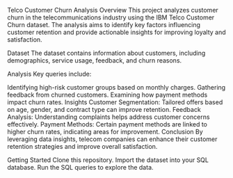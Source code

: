 Telco Customer Churn Analysis
Overview
This project analyzes customer churn in the telecommunications industry using the IBM Telco Customer Churn dataset. The analysis aims to identify key factors influencing customer retention and provide actionable insights for improving loyalty and satisfaction.

Dataset
The dataset contains information about customers, including demographics, service usage, feedback, and churn reasons.

Analysis
Key queries include:

Identifying high-risk customer groups based on monthly charges.
Gathering feedback from churned customers.
Examining how payment methods impact churn rates.
Insights
Customer Segmentation: Tailored offers based on age, gender, and contract type can improve retention.
Feedback Analysis: Understanding complaints helps address customer concerns effectively.
Payment Methods: Certain payment methods are linked to higher churn rates, indicating areas for improvement.
Conclusion
By leveraging data insights, telecom companies can enhance their customer retention strategies and improve overall satisfaction.

Getting Started
Clone this repository.
Import the dataset into your SQL database.
Run the SQL queries to explore the data.
